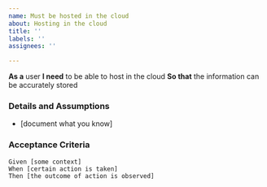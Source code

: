 ```yaml
---
name: Must be hosted in the cloud
about: Hosting in the cloud
title: ''
labels: ''
assignees: ''

---
```


**As a** user
 **I need** to be able to host in the cloud
 **So that** the information can be accurately stored
   
 ### Details and Assumptions
 * [document what you know]
   
 ### Acceptance Criteria  
   
 ```gherkin
 Given [some context]
 When [certain action is taken]
 Then [the outcome of action is observed]
 ```
